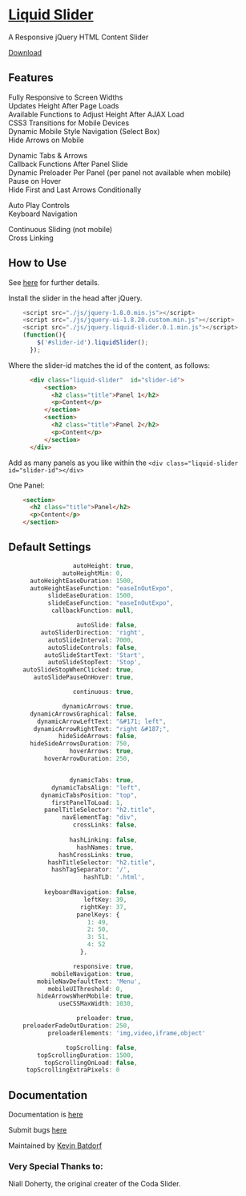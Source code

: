 [Liquid Slider](http://liquidslider.kevinbatdorf.com)
============
A Responsive jQuery HTML Content Slider

[Download](https://github.com/KevinBatdorf/liquidslider/zipball/master)


Features
--------

Fully Responsive to Screen Widths  
Updates Height After Page Loads  
Available Functions to Adjust Height After AJAX Load  
CSS3 Transitions for Mobile Devices  
Dynamic Mobile Style Navigation (Select Box)  
Hide Arrows on Mobile  

Dynamic Tabs & Arrows  
Callback Functions After Panel Slide  
Dynamic Preloader Per Panel (per panel not available when mobile)  
Pause on Hover  
Hide First and Last Arrows Conditionally  

Auto Play Controls  
Keyboard Navigation  

Continuous Sliding (not mobile)  
Cross Linking  


How to Use
-----------

See [here](http://liquidslider.kevinbatdorf.com) for further details.

Install the slider in the head after jQuery.

```javascript
    <script src="./js/jquery-1.8.0.min.js"></script>
    <script src="./js/jquery-ui-1.8.20.custom.min.js"></script>  
    <script src="./js/jquery.liquid-slider.0.1.min.js"></script>  
    (function(){
        $('#slider-id').liquidSlider();
      });
```

Where the slider-id matches the id of the content, as follows:

```html
      <div class="liquid-slider"  id="slider-id">
          <section>
            <h2 class="title">Panel 1</h2>
            <p>Content</p>
          </section>
          <section>
            <h2 class="title">Panel 2</h2>
            <p>Content</p>
          </section>
      </div>
```

Add as many panels as you like within the `<div class="liquid-slider id="slider-id"></div>`

One Panel:   
```html
    <section>
      <h2 class="title">Panel</h2>
      <p>Content</p>
    </section>
```

Default Settings
----------------
```javascript
                  autoHeight: true,
               autoHeightMin: 0,
      autoHeightEaseDuration: 1500,
      autoHeightEaseFunction: "easeInOutExpo",
           slideEaseDuration: 1500,
           slideEaseFunction: "easeInOutExpo",
            callbackFunction: null,

                   autoSlide: false,
         autoSliderDirection: 'right',
           autoSlideInterval: 7000,
           autoSlideControls: false,
          autoSlideStartText: 'Start',
           autoSlideStopText: 'Stop',
    autoSlideStopWhenClicked: true,
       autoSlidePauseOnHover: true,

                  continuous: true,

               dynamicArrows: true,
      dynamicArrowsGraphical: false,
        dynamicArrowLeftText: "&#171; left",
       dynamicArrowRightText: "right &#187;",
              hideSideArrows: false,
      hideSideArrowsDuration: 750,
                 hoverArrows: true,
          hoverArrowDuration: 250,


                 dynamicTabs: true,
            dynamicTabsAlign: "left",
         dynamicTabsPosition: "top",
            firstPanelToLoad: 1,
          panelTitleSelector: "h2.title",
               navElementTag: "div",
                  crossLinks: false,
           
                 hashLinking: false,
                   hashNames: true,
              hashCrossLinks: true,
           hashTitleSelector: "h2.title",
            hashTagSeparator: '/',
                     hashTLD: '.html',
                     
          keyboardNavigation: false,
                     leftKey: 39,
                    rightKey: 37,
                   panelKeys: {
                      1: 49,
                      2: 50,
                      3: 51,
                      4: 52
                    },

                  responsive: true,
            mobileNavigation: true,
        mobileNavDefaultText: 'Menu',
           mobileUIThreshold: 0,
        hideArrowsWhenMobile: true,
              useCSSMaxWidth: 1030,

                   preloader: true,
    preloaderFadeOutDuration: 250,
           preloaderElements: 'img,video,iframe,object'

                topScrolling: false,
        topScrollingDuration: 1500,
          topScrollingOnLoad: false,
     topScrollingExtraPixels: 0
```
    
    
    
    
Documentation
-------------

Documentation is [here](http://liquidslider.kevinbatdorf.com/#/documentation.html)

Submit bugs [here](https://github.com/kevinbatdorf/liquidslider/issues)

Maintained by [Kevin Batdorf](http://twitter.com/#!/kevinbatdorf)


### Very Special Thanks to:
Niall Doherty, the original creater of the Coda Slider.

